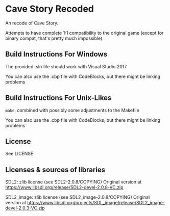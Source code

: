 # Cave Story Recoded
An recode of Cave Story.

Attempts to have complete 1:1 compatibility to the original game (except for binary compat, that's pretty much impossible).

## Build Instructions For Windows 

The provided .sln file should work with Visual Studio 2017

You can also use the .cbp file with CodeBlocks, but there might be linking problems

## Build Instructions For Unix-Likes

`make`, combined with possibly some adjustments to the Makefile

You can also use the .cbp file with CodeBlocks, but there might be linking problems

## License 
See LICENSE

## Licenses & sources of libraries
SDL2: zlib license (see SDL2-2.0.8/COPYING)
Original version at https://www.libsdl.org/release/SDL2-devel-2.0.8-VC.zip

SDL2\_image: zlib license (see SDL2_image-2.0.8/COPYING)
Original version at https://www.libsdl.org/projects/SDL_image/release/SDL2_image-devel-2.0.3-VC.zip
